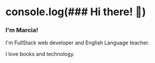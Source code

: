 
# console.log(### Hi there! 👋)

  ### I'm Marcia!
  
  I'm FullStack web developer and English Language teacher.
  
  I love books and technology.
  
